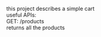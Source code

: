 this project describes a simple cart
<br>
useful APIs:
<br>
GET: /products
<br>
returns all the products
